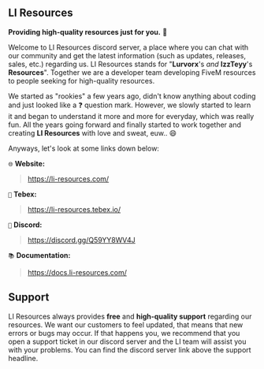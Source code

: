 ## LI Resources
__Providing high-quality resources just for you.__ 🚀

Welcome to LI Resources discord server, a place where you can chat with our community and get the latest information (such as updates, releases, sales, etc.) regarding us. LI Resources stands for "**Lurvorx**'s *and* **IzzTeyy**'s **Resources**". Together we are a developer team developing FiveM resources to people seeking for high-quality resources.

We started as "rookies" a few years ago, didn't know anything about coding and just looked like a ❓ question mark. However, we slowly started to learn it and began to understand it more and more for everyday, which was really fun. All the years going forward and finally started to work together and creating **LI Resources** with love and sweat, euw.. 😄 

Anyways, let's look at some links down below:

`🌐` **Website:**
> https://li-resources.com/ 

`🛒` **Tebex:**
> https://li-resources.tebex.io/

`💬` **Discord:**
> https://discord.gg/Q59YY8WV4J

`📚` **Documentation:**
> https://docs.li-resources.com/
## Support

LI Resources always provides **free** and **high-quality support** regarding our resources. We want our customers to feel updated, that means that new errors or bugs may occur. If that happens you, we recommend that you open a support ticket in our discord server and the LI team will assist you with your problems. You can find the discord server link above the support headline.
